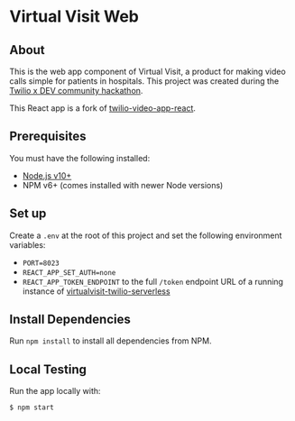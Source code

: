 # Virtual Visit Web

## About

This is the web app component of Virtual Visit, a product for making video calls simple for patients in hospitals.
This project was created during the [Twilio x DEV community hackathon](https://dev.to/devteam/announcing-the-twilio-hackathon-on-dev-2lh8).

This React app is a fork of [twilio-video-app-react](https://github.com/twilio/twilio-video-app-react).

## Prerequisites

You must have the following installed:

* [Node.js v10+](https://nodejs.org/en/download/)
* NPM v6+ (comes installed with newer Node versions)

## Set up

Create a `.env` at the root of this project and set the following environment variables:

- `PORT=8023`
- `REACT_APP_SET_AUTH=none`
- `REACT_APP_TOKEN_ENDPOINT` to the full `/token` endpoint URL of a running instance of [virtualvisit-twilio-serverless](https://github.com/waveformhealth/virtualvisit-twilio-serverless)

## Install Dependencies

Run `npm install` to install all dependencies from NPM.

## Local Testing

Run the app locally with:

    $ npm start
